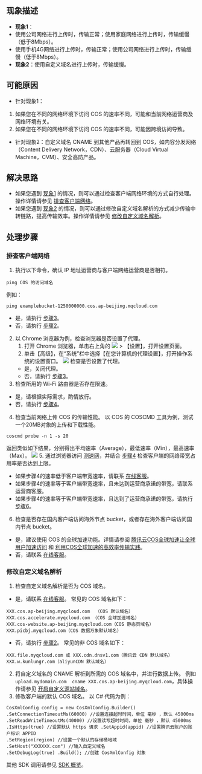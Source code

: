 ## 现象描述

- **现象1**：<span id="FaultPhenomenon1"></span>
 - 使用公司网络进行上传时，传输正常；使用家庭网络进行上传时，传输缓慢（低于8Mbps）。
 - 使用手机4G网络进行上传时，传输正常；使用公司网络进行上传时，传输缓慢（低于8Mbps）。
- **现象2**：<span id="FaultPhenomenon2"></span>使用自定义域名进行上传时，传输缓慢。

## 可能原因

- 针对现象1：
 1. 如果您在不同的网络环境下访问 COS 的速率不同，可能和当前网络运营商及网络环境有关。
 2. 如果您在不同的网络环境下访问 COS 的速率不同，可能因跨境访问导致。
- 针对现象2：自定义域名 CNAME 到其他产品再转回到 COS，如内容分发网络（Content Delivery Network，CDN）、云服务器（Cloud Virtual Machine，CVM）、安全高防产品。

## 解决思路

- 如果您遇到 [现象1](#FaultPhenomenon1) 的情况，则可以通过检查客户端网络环境的方式自行处理。操作详情请参见 [排查客户端网络](#SearchTheClientNetwork)。
- 如果您遇到 [现象2](FaultPhenomenon2) 的情况，则可以通过修改自定义域名解析的方式减少传输中转链路，提高传输效率。操作详情请参见 [修改自定义域名解析](#ModifyCustomDomainNameResolution)。

## 处理步骤

<span id="SearchTheClientNetwork"></span>
### 排查客户端网络

1. 执行以下命令，确认 IP 地址运营商与客户端网络运营商是否相符。
```
ping COS 的访问域名
```
例如：
```
ping examplebucket-1250000000.cos.ap-beijing.mqcloud.com
```
 - 是，请执行 [步骤3](#step03)。
 - 否，请执行 [步骤2](#step02)。
2. <span id="step02"></span>以 Chrome 浏览器为例，检查浏览器是否设置了代理。
    1. 打开 Chrome 浏览器，单击右上角的 <img src="https://main.qcloudimg.com/raw/41a048f92c3d6160faff7e211bacce76.png"/> > 【设置】，打开设置页面。
    2. 单击【高级】，在“系统”栏中选择【在您计算机的代理设置】，打开操作系统的设置窗口。
    ![](https://main.qcloudimg.com/raw/debb2af04d7ee52d9013b940efa48abc.png)
    检查是否设置了代理。
     - 是，关闭代理。
     - 否，请执行 [步骤3](#step03)。
3. <span id="step03"></span>检查所用的 Wi-Fi 路由器是否存在限速。
 - 是，请根据实际需求，酌情放行。
 - 否，请执行 [步骤4](#step04)。
4. <span id="step04"></span>检查当前网络上传 COS 的传输性能。
以 COS 的 COSCMD 工具为例，测试一个20MB对象的上传和下载性能。
```
coscmd probe -n 1 -s 20
```
返回类似如下结果，分别得出平均速率（Average），最低速率（Min），最高速率（Max）。
![](https://main.qcloudimg.com/raw/2fcecb96df04acc6b0c32c120ccb3c39.png)
5. 通过浏览器访问 [测速网](https://www.speedtest.cn/)，并结合 [步骤4](#step04) 检查客户端的网络带宽占用率是否达到上限。
 - 如果步骤4的速率低于客户端带宽速率，请联系 [在线客服](https://cloud.tencent.com/act/event/Online_service)。
 - 如果步骤4的速率等于客户端带宽速率，且未达到运营商承诺的带宽，请联系运营商客服。
 - 如果步骤4的速率等于客户端带宽速率，且达到了运营商承诺的带宽，请执行 [步骤6](#step06)。
6. <span id="step06"></span>检查是否存在国内客户端访问海外节点 bucket，或者存在海外客户端访问国内节点 bucket。
 - 是，建议使用 COS 的全球加速功能。详情请参阅 [腾讯云COS全球加速让全球用户加速访问](https://cloud.tencent.com/developer/article/1667036) 和 [利用COS全球加速的高效率传输实践](https://cloud.tencent.com/developer/article/1768085)。
 - 否，请联系 [在线客服](https://cloud.tencent.com/act/event/Online_service)。

<span id="ModifyCustomDomainNameResolution"></span>
### 修改自定义域名解析

1. 检查自定义域名解析是否为 COS 域名。
 - 是，请联系 [在线客服](https://cloud.tencent.com/act/event/Online_service)。
 常见的 COS 域名如下：
```
XXX.cos.ap-beijing.myqcloud.com  （COS 默认域名）
XXX.cos.accelerate.myqcloud.com （COS 全球加速域名）
XXX.cos-website.ap-beijing.myqcloud.com（COS 静态页域名）
XXX.picbj.myqcloud.com（COS 数据万象默认域名）
```
 - 否，请执行 [步骤2](#2_step02)。
常见的非 COS 域名如下： 
```
XXX.file.myqcloud.com 或 XXX.cdn.dnsv1.com（腾讯云 CDN 默认域名）
XXX.w.kunlungr.com（aliyunCDN 默认域名）
```
2. <span id="2_step02"></span>将自定义域名的 CNAME 解析到所需的 COS 域名中，并进行数据上传。
例如 `upload.mydomain.com  cname XXX.cos.ap-beijing.myqcloud.com`，具体操作请参见 [开启自定义源站域名](https://cloud.tencent.com/document/product/436/36638)。
3. 修改客户端的默认 COS 域名。
以 C# 代码为例：
```
CosXmlConfig config = new CosXmlConfig.Builder()
.SetConnectionTimeoutMs(60000) //设置连接超时时间，单位 毫秒 ，默认 45000ms
.SetReadWriteTimeoutMs(40000) //设置读写超时时间，单位 毫秒 ，默认 45000ms
.IsHttps(true) //设置默认 https 请求 .SetAppid(appid) //设置腾讯云账户的账户标识 APPID
.SetRegion(region) //设置一个默认的存储桶地域
.SetHost("XXXXXX.com") //输入自定义域名
.SetDebugLog(true) .Build(); //创建 CosXmlConfig 对象
```
其他 SDK 调用请参见 [SDK 概览](https://cloud.tencent.com/document/product/436/6474)。
